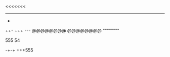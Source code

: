 <<<<<<<
>>>>>>>
>>>>>>>
-------


+
++-
+++
*-*-*-*
@@@@@@@@
@@@@@@@@
""""""""

555
54

-+-+
+++555
